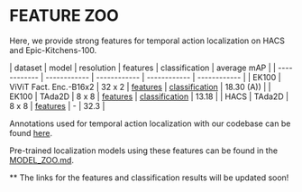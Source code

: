 # FEATURE ZOO

Here, we provide strong features for temporal action localization on HACS and Epic-Kitchens-100. 

| dataset | model | resolution | features | classification | average mAP |
| ------------ | ------------ | ------------ | ------------ | ------------ |
| EK100 | ViViT Fact. Enc.-B16x2 | 32 x 2 | [features]() | [classification]() | 18.30 (A)) |
| EK100 | TAda2D | 8 x 8 | [features]() | [classification]() | 13.18 |
| HACS | TAda2D | 8 x 8 | [features]() | - | 32.3 |

Annotations used for temporal action localization with our codebase can be found [here]().

Pre-trained localization models using these features can be found in the [MODEL_ZOO.md](MODEL_ZOO.md).

** The links for the features and classification results will be updated soon!